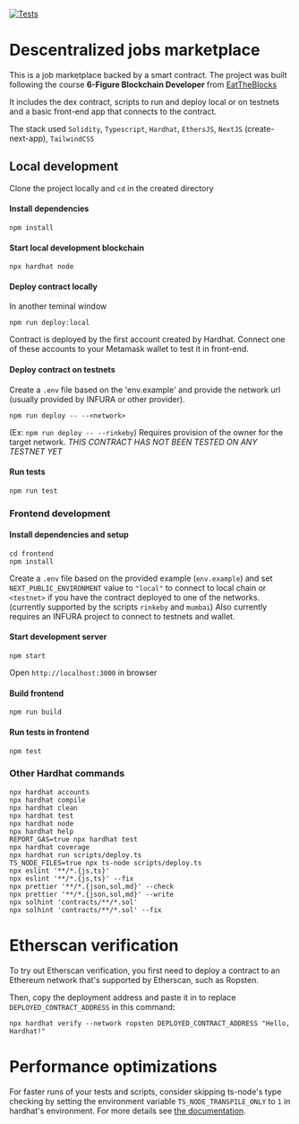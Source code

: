[![Tests](https://github.com/bnenu/dask/actions/workflows/tests.yml/badge.svg)](https://github.com/bnenu/dask/actions/workflows/tests.yml)

# Descentralized jobs marketplace

This is a job marketplace backed by a smart contract.
The project was built following the course **6-Figure Blockchain Developer**
from [EatTheBlocks](https://eattheblocks.com)

It includes the dex contract, scripts to run and deploy local or on testnets and a basic front-end app that connects to the contract.

The stack used `Solidity`, `Typescript`, `Hardhat`, `EthersJS`, `NextJS` (create-next-app), `TailwindCSS`

## Local development

Clone the project locally and `cd` in the created directory


#### Install dependencies
```
npm install
```

#### Start local development blockchain
```
npx hardhat node

```

#### Deploy contract locally
In another teminal window
```
npm run deploy:local
```
Contract is deployed by the first account created by Hardhat. Connect one of these accounts to your Metamask wallet to test it in front-end.

<!-- Seed your contract with data locally for development -->
<!-- ``` -->
<!-- npm run seed -->
<!-- ``` -->

#### Deploy contract on testnets

Create a `.env` file based on the 'env.example' and provide the network url
(usually provided by INFURA or other provider).

```
npm run deploy -- --<network>
```
(Ex: `npm run deploy -- --rinkeby`)
Requires provision of the owner for the target network.
*THIS CONTRACT HAS NOT BEEN TESTED ON ANY TESTNET YET*

#### Run tests
```
npm run test
```

### Frontend development

#### Install dependencies and setup
```
cd frontend
npm install
```

Create a `.env` file based on the provided example (`env.example`) and set `NEXT_PUBLIC_ENVIRONMENT` value to `"local"` to connect to local chain or `<testnet>` if you have the contract deployed to one of the networks. (currently supported by the scripts `rinkeby` and `mumbai`)
Also currently requires an INFURA project to connect to testnets and wallet.


#### Start development server
```
npm start
```
Open `http://localhost:3000` in browser


#### Build frontend
```
npm run build
```

#### Run tests in frontend
```
npm test
```

### Other Hardhat commands

```shell
npx hardhat accounts
npx hardhat compile
npx hardhat clean
npx hardhat test
npx hardhat node
npx hardhat help
REPORT_GAS=true npx hardhat test
npx hardhat coverage
npx hardhat run scripts/deploy.ts
TS_NODE_FILES=true npx ts-node scripts/deploy.ts
npx eslint '**/*.{js,ts}'
npx eslint '**/*.{js,ts}' --fix
npx prettier '**/*.{json,sol,md}' --check
npx prettier '**/*.{json,sol,md}' --write
npx solhint 'contracts/**/*.sol'
npx solhint 'contracts/**/*.sol' --fix
```

# Etherscan verification

To try out Etherscan verification, you first need to deploy a contract to an Ethereum network that's supported by Etherscan, such as Ropsten.

Then, copy the deployment address and paste it in to replace `DEPLOYED_CONTRACT_ADDRESS` in this command:

```shell
npx hardhat verify --network ropsten DEPLOYED_CONTRACT_ADDRESS "Hello, Hardhat!"
```

# Performance optimizations

For faster runs of your tests and scripts, consider skipping ts-node's type checking by setting the environment variable `TS_NODE_TRANSPILE_ONLY` to `1` in hardhat's environment. For more details see [the documentation](https://hardhat.org/guides/typescript.html#performance-optimizations).
